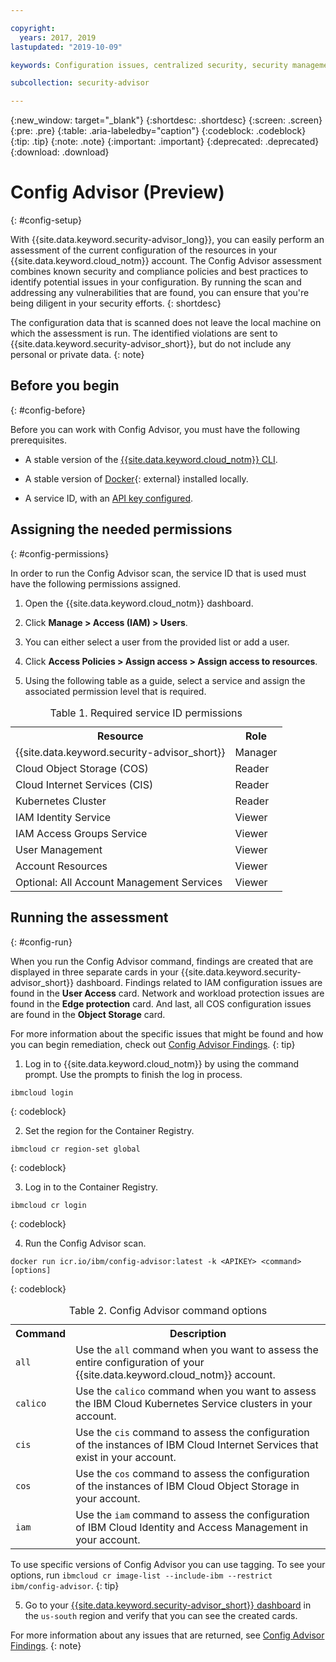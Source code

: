 ```yaml
---

copyright:
  years: 2017, 2019
lastupdated: "2019-10-09"

keywords: Configuration issues, centralized security, security management, alerts, security risk, insights, threat detection

subcollection: security-advisor

---
```


{:new_window: target="_blank"}
{:shortdesc: .shortdesc}
{:screen: .screen}
{:pre: .pre}
{:table: .aria-labeledby="caption"}
{:codeblock: .codeblock}
{:tip: .tip}
{:note: .note}
{:important: .important}
{:deprecated: .deprecated}
{:download: .download}


# Config Advisor (Preview)
{: #config-setup}

With {{site.data.keyword.security-advisor_long}}, you can easily perform an assessment of the current configuration of the resources in your 
{{site.data.keyword.cloud_notm}} account. The Config Advisor assessment combines known security and compliance policies and best practices to identify potential issues in your configuration. By running the scan and addressing any vulnerabilities that are found, you can ensure that you're being diligent in your security efforts.
{: shortdesc}

The configuration data that is scanned does not leave the local machine on which the assessment is run. The identified violations are sent to {{site.data.keyword.security-advisor_short}}, but do not include any personal or private data.
{: note}


## Before you begin
{: #config-before}

Before you can work with Config Advisor, you must have the following prerequisites.

- A stable version of the [{{site.data.keyword.cloud_notm}} CLI](https://test.cloud.ibm.com/docs/cli?topic=cloud-cli-getting-started).

- A stable version of [Docker](https://www.docker.com/products/docker-desktop){: external} installed locally.

- A service ID, with an [API key configured](/docs/iam?topic=iam-serviceidapikeys).


## Assigning the needed permissions
{: #config-permissions}

In order to run the Config Advisor scan, the service ID that is used must have the following permissions assigned. 

1. Open the {{site.data.keyword.cloud_notm}} dashboard.

2. Click **Manage > Access (IAM) > Users**.

3. You can either select a user from the provided list or add a user.

4. Click **Access Policies > Assign access > Assign access to resources**.

5. Using the following table as a guide, select a service and assign the associated permission level that is required.

  <table>
    <caption>Table 1. Required service ID permissions</caption>
    <tr>
      <th>Resource</th>
      <th>Role</th>
    </tr>
    <tr>
      <td>{{site.data.keyword.security-advisor_short}}</td>
      <td>Manager</td>
    </tr>
    <tr>
      <td>Cloud Object Storage (COS)</td>
      <td>Reader</td>
    </tr>
    <tr>
      <td>Cloud Internet Services (CIS)</td>
      <td>Reader</td>
    </tr>
    <tr>
      <td>Kubernetes Cluster</td>
      <td>Reader</td>
    </tr>
    <tr>
      <td>IAM Identity Service</td>
      <td>Viewer</td>
    </tr>
    <tr>
      <td>IAM Access Groups Service</td>
      <td>Viewer</td>
    </tr>
    <tr>
      <td>User Management</td>
      <td>Viewer</td>
    </tr>
    <tr>
      <td>Account Resources</td>
      <td>Viewer</td>
    </tr>
    <tr>
      <td>Optional: All Account Management Services</td>
      <td>Viewer</td>
    </tr>
  </table>


## Running the assessment
{: #config-run}

When you run the Config Advisor command, findings are created that are displayed in three separate cards in your {{site.data.keyword.security-advisor_short}} dashboard. Findings related to IAM configuration issues are found in the **User Access** card. Network and workload protection issues are found in the **Edge protection** card. And last, all COS configuration issues are found in the **Object Storage** card.

For more information about the specific issues that might be found and how you can begin remediation, check out [Config Advisor Findings](/docs/services/security-advisor?topic=security-advisor-config-advisor-findings).
{: tip}

1. Log in to {{site.data.keyword.cloud_notm}} by using the command prompt. Use the prompts to finish the log in process.

  ```
  ibmcloud login
  ```
  {: codeblock}

2. Set the region for the Container Registry.

  ```
  ibmcloud cr region-set global
  ```
  {: codeblock}

3. Log in to the Container Registry.

  ```
  ibmcloud cr login
  ```
  {: codeblock}

4. Run the Config Advisor scan.

  ```
  docker run icr.io/ibm/config-advisor:latest -k <APIKEY> <command> [options]
  ```
  {: codeblock}

  <table>
    <caption>Table 2. Config Advisor command options</caption>
    <tr>
      <th>Command</th>
      <th>Description</th>
    </tr>
    <tr>
      <td><code>all</code></td>
      <td>Use the <code>all</code> command when you want to assess the entire configuration of your {{site.data.keyword.cloud_notm}} account.</td>
    </tr>
    <tr>
      <td><code>calico</code></td>
      <td>Use the <code>calico</code> command when you want to assess the IBM Cloud Kubernetes Service clusters in your account.</td>
    </tr>
    <tr>
      <td><code>cis</code></td>
      <td>Use the <code>cis</code> command to assess the configuration of the instances of IBM Cloud Internet Services that exist in your account.</td>
    </tr>
    <tr>
      <td><code>cos</code></td>
      <td>Use the <code>cos</code> command to assess the configuration of the instances of IBM Cloud Object Storage in your account.</td>
    </tr>
    <tr>
      <td><code>iam</code></td>
      <td>Use the <code>iam</code> command to assess the configuration of IBM Cloud Identity and Access Management in your account.</td>
    </tr>
  </table>

  To use specific versions of Config Advisor you can use tagging. To see your options, run `ibmcloud cr image-list --include-ibm --restrict ibm/config-advisor`.
  {: tip}

5. Go to your [{{site.data.keyword.security-advisor_short}} dashboard](https://cloud.ibm.com/security-advisor#/dashboard) in the `us-south` region and verify that you can see the created cards.

For more information about any issues that are returned, see [Config Advisor Findings](/docs/services/security-advisor?topic=security-advisor-config-advisor-findings).
{: note}
